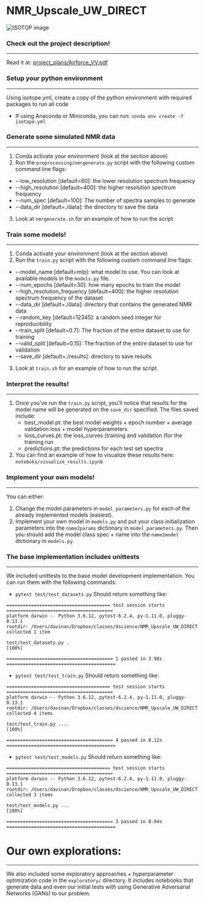 
# NMR_Upscale_UW_DIRECT


![ISOTOP image](https://raw.githubusercontent.com/NMR-Upscale-UW/NMR_Upscale_UW_DIRECT/main/isotop/notebooks/imgs/proj_img.png)


### Check out the project description!
------

Read it at: [project_plans/Airforce_VV.pdf](project_plans/Airforce_VV.pdf)

### Setup your python environment
------

Using isotope.yml, create a copy of the python environment with required packages to run all code
 - If using Anaconda or Miniconda, you can run:  ```conda env create -f isotope.yml```

### Generate some simulated NMR data
------
1. Conda activate your environment (look at the section above)
2. Run the ```preprocessing/nmrgenerate.py``` script with the following custom command line flags: 
 - --low_resolution [default=60]: the lower resolution spectrum frequency
 - --high_resolution [default=400]: the higher resolution spectrum frequency
 - --num_spec [default=100]: The number of spectra samples to generate
 - --data_dir [default=./data]: the directory to save the data
3. Look at ```nmrgenerate.sh``` for an example of how to run the script

### Train some models!
------
1. Conda activate your environment (look at the section above)
2. Run the ```train.py``` script with the following custom command line flags: 
 - --model_name [default=mlp]: what model to use. You can look at available models in the ```models.py``` file.
 - --num_epochs [default=30]: how many epochs to train the model
 - --high_resolution_frequency [default=400]: the higher resolution spectrum frequency of the dataset
 - --data_dir [default=./data]: directory that contains the generated NMR data 
 - --random_key [default=12345]: a random seed integer for reproducibility
 - --train_split [default=0.7]: The fraction of the entire dataset to use for training
 - --valid_split [default=0.15]: The fraction of the entire dataset to use for validation
 - --save_dir [default=./results]: directory to save results
3. Look at ```train.sh``` for an example of how to run the script

### Interpret the results!
------

1. Once you've run the ```train.py``` script, you'll notice that results for the model name will be generated on the ```save_dir``` specified. The files saved include:
   - best_model.pt: the best model weights + epoch number + average validation loss  + model hyperparameters
   - loss_curves.pt: the loss_curves (training and validation )for the training run 
   - predictions.pt: the predictions for each test set spectra
2. You can find an example of how to visualize these results here: ```noteboks/visualize_results.ipynb```

### Implement your own models!
------
You can either:
1. Change the model parameters in ```model_parameters.py``` for each of the already implemented models (easiest).
2. Implement your own model in ```models.py``` and put your class initialization parameters into the ```name2params``` dictionary in ```model_parameters.py```. Then you should add the model class spec + name into the ```name2model``` dictionary in ```models.py```.

### The base implementation includes unittests 
------
We included unittests to the base model development implementation. You can run them with the following commands: 
- ```pytest test/test_datasets.py```
Should return something like: 
```
====================================== test session starts =======================================
platform darwin -- Python 3.6.12, pytest-6.2.4, py-1.11.0, pluggy-0.13.1
rootdir: /Users/davinan/Dropbox/classes/dscience/NMR_Upscale_UW_DIRECT
collected 1 item

test/test_datasets.py .                                                                    [100%]

======================================= 1 passed in 3.98s ========================================
```
- ```pytest test/test_train.py```
Should return something like: 
```
====================================== test session starts =======================================
platform darwin -- Python 3.6.12, pytest-6.2.4, py-1.11.0, pluggy-0.13.1
rootdir: /Users/davinan/Dropbox/classes/dscience/NMR_Upscale_UW_DIRECT
collected 4 items

test/test_train.py ....                                                                    [100%]

======================================= 4 passed in 8.12s ========================================
```
- ```pytest test/test_models.py```
Should return something like: 
```
====================================== test session starts =======================================
platform darwin -- Python 3.6.12, pytest-6.2.4, py-1.11.0, pluggy-0.13.1
rootdir: /Users/davinan/Dropbox/classes/dscience/NMR_Upscale_UW_DIRECT
collected 3 items

test/test_models.py ...                                                                    [100%]

======================================= 3 passed in 0.94s ========================================
```


# Our own explorations: 
------
We also included some exploratory approaches + hyperparameter optimization code in the ```exploratory/``` directory. It includes notebooks that generate data and even our initial tests with using Generative Adversarial Networks (GANs) to our problem.
